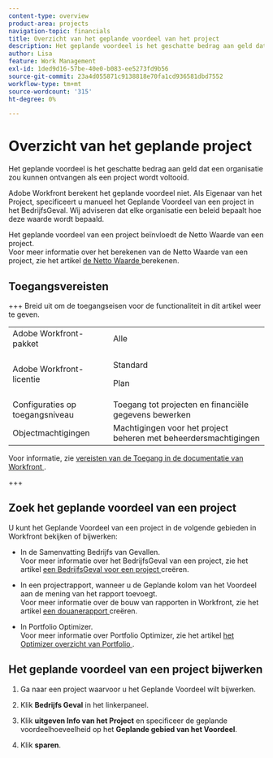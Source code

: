 ```yaml
---
content-type: overview
product-area: projects
navigation-topic: financials
title: Overzicht van het geplande voordeel van het project
description: Het geplande voordeel is het geschatte bedrag aan geld dat een organisatie zou kunnen ontvangen als een project wordt voltooid.
author: Lisa
feature: Work Management
exl-id: 1ded9d16-57be-40e0-b083-ee5273fd9b56
source-git-commit: 23a4d055871c9138818e70fa1cd936581dbd7552
workflow-type: tm+mt
source-wordcount: '315'
ht-degree: 0%

---
```


# Overzicht van het geplande project

Het geplande voordeel is het geschatte bedrag aan geld dat een organisatie zou kunnen ontvangen als een project wordt voltooid.

Adobe Workfront berekent het geplande voordeel niet. Als Eigenaar van het Project, specificeert u manueel het Geplande Voordeel van een project in het BedrijfsGeval. Wij adviseren dat elke organisatie een beleid bepaalt hoe deze waarde wordt bepaald.

Het geplande voordeel van een project beïnvloedt de Netto Waarde van een project.\
Voor meer informatie over het berekenen van de Netto Waarde van een project, zie het artikel [ de Netto Waarde ](../../../manage-work/projects/project-finances/calculate-net-value.md) berekenen.

## Toegangsvereisten

+++ Breid uit om de toegangseisen voor de functionaliteit in dit artikel weer te geven.

<table style="table-layout:auto"> 
 <col> 
 <col> 
 <tbody> 
  <tr> 
   <td>Adobe Workfront-pakket</td> 
   <td>Alle </td> 
  </tr> 
  <tr> 
   <td>Adobe Workfront-licentie</td> 
   <td>
   <p>Standard</p>
   <p>Plan</p></td> 
  </tr> 
  <tr> 
   <td>Configuraties op toegangsniveau</td> 
   <td>Toegang tot projecten en financiële gegevens bewerken</td> 
  </tr> 
  <tr> 
   <td>Objectmachtigingen</td> 
   <td>Machtigingen voor het project beheren met beheerdersmachtigingen</td> 
  </tr> 
 </tbody> 
</table>

Voor informatie, zie [ vereisten van de Toegang in de documentatie van Workfront ](/help/quicksilver/administration-and-setup/add-users/access-levels-and-object-permissions/access-level-requirements-in-documentation.md).

+++

## Zoek het geplande voordeel van een project

U kunt het Geplande Voordeel van een project in de volgende gebieden in Workfront bekijken of bijwerken:

* In de Samenvatting Bedrijfs van Gevallen.\
  Voor meer informatie over het BedrijfsGeval van een project, zie het artikel [ een BedrijfsGeval voor een project ](../../../manage-work/projects/define-a-business-case/create-business-case.md) creëren.

* In een projectrapport, wanneer u de Geplande kolom van het Voordeel aan de mening van het rapport toevoegt.\
  Voor meer informatie over de bouw van rapporten in Workfront, zie het artikel [ een douanerapport ](../../../reports-and-dashboards/reports/creating-and-managing-reports/create-custom-report.md) creëren.

* In Portfolio Optimizer.\
  Voor meer informatie over Portfolio Optimizer, zie het artikel [ het Optimizer overzicht van Portfolio ](../../../manage-work/portfolios/portfolio-optimizer/portfolio-optimizer-overview.md).

## Het geplande voordeel van een project bijwerken

1. Ga naar een project waarvoor u het Geplande Voordeel wilt bijwerken.
1. Klik **Bedrijfs Geval** in het linkerpaneel.
1. Klik **uitgeven Info van het Project** en specificeer de geplande voordeelhoeveelheid op het **Geplande gebied van het Voordeel**.

1. Klik **sparen**.
